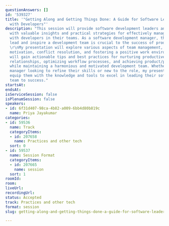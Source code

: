 ```yaml
---
questionAnswers: []
id: '539327'
title: '"Getting Along and Getting Things Done: A Guide for Software Leaders Working
  with Developers"'
description: "This session will provide software development leaders and managers
  with valuable insights and practical strategies for effectively managing and collaborating
  with developers in their teams. As a software development manager, the ability to
  lead and inspire a development team is crucial to the success of products and projects.
  \r\nMy presentation will explore various aspects of team management, including communication,
  motivation, conflict resolution, and fostering a positive work environment. \r\nAttendees
  will gain actionable tips and best practices for nurturing productive developer-manager
  relationships, optimizing workflow processes, and achieving product/project goals
  while maintaining a harmonious and motivated development team. Whether an experienced
  manager looking to refine their skills or new to the role, my presentation will
  equip them with the knowledge and tools to excel in leading their software development
  team to success."
startsAt: 
endsAt: 
isServiceSession: false
isPlenumSession: false
speakers:
- id: 6f31d407-98ca-4b82-a009-6bb4d80b819c
  name: Priya Jayakumar
categories:
- id: 59536
  name: Track
  categoryItems:
  - id: 207658
    name: Practices and other tech
  sort: 0
- id: 59537
  name: Session Format
  categoryItems:
  - id: 207665
    name: session
  sort: 1
roomId: 
room: 
liveUrl: 
recordingUrl: 
status: Accepted
track: Practices and other tech
format: session
slug: getting-along-and-getting-things-done-a-guide-for-software-leaders-working-with-developers

---
```

